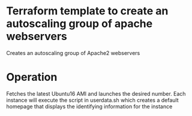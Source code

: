 # Terraform template to create an autoscaling group of apache webservers
Creates an autoscaling group of Apache2 webservers

# Operation
Fetches the latest Ubuntu16 AMI and launches the desired number. Each instance will execute the script in userdata.sh which creates a default homepage that displays the identifying information for the instance
